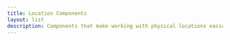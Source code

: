 ```yaml
---
title: Location Components
layout: list
description: Components that make working with physical locations easier. Most form components use JavaScript to add useful behavior to maps and store locators.
---
```



